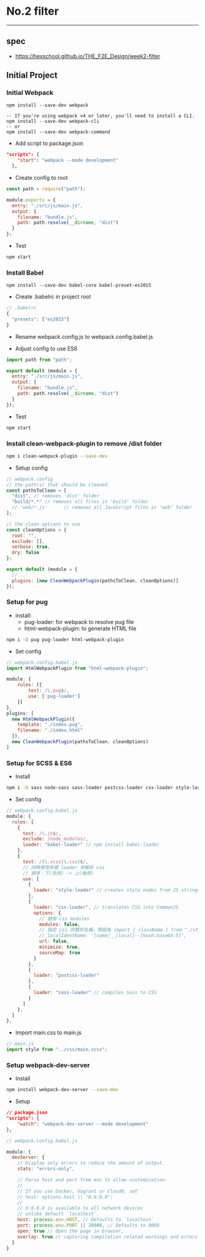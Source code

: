 # No.2 filter

---

## spec

- https://hexschool.github.io/THE_F2E_Design/week2-filter

## Initial Project

### Initial Webpack

```shell
npm install --save-dev webpack

-- If you're using webpack v4 or later, you'll need to install a CLI.
npm install --save-dev webpack-cli
-- or
npm install --save-dev webpack-command
```

- Add script to package.json

```json
"scripts": {
    "start": "webpack --mode development"
  },
```

- Create config to root

```js
const path = require("path");

module.exports = {
  entry: "./src/js/main.js",
  output: {
    filename: "bundle.js",
    path: path.resolve(__dirname, "dist")
  }
};
```

- Test

```sh
npm start
```

### Install Babel

```shell
npm install --save-dev babel-core babel-preset-es2015
```

- Create .babelrc in project root

```js
// .babelrc
{
  "presets": ["es2015"]
}
```

- Rename webpack.config.js to webpack.config.babel.js

- Adjust config to use ES6

```js
import path from "path";

export default (module = {
  entry: "./src/js/main.js",
  output: {
    filename: "bundle.js",
    path: path.resolve(__dirname, "dist")
  }
});
```

- Test

```sh
npm start
```

### Install clean-webpack-plugin to remove /dist folder

```sh
npm i clean-webpack-plugin --save-dev
```

- Setup config

```js
// webpack.config
// the path(s) that should be cleaned
const pathsToClean = [
  "dist", // removes 'dist' folder
  "build/*.*" // removes all files in 'build' folder
  // 'web/*.js'      // removes all JavaScript files in 'web' folder
];

// the clean options to use
const cleanOptions = {
  root: "",
  exclude: [],
  verbose: true,
  dry: false
};

export default (module = {
  //...
  plugins: [new CleanWebpackPlugin(pathsToClean, cleanOptions)]
});
```

### Setup for pug

- install:
  - pug-loader: for webpack to resolve pug file
  - html-webpack-plugin: to generate HTML file

```sh
npm i -D pug pug-loader html-webpack-plugin
```

- Set config

```js
// webpack.config.babel.js
import HtmlWebpackPlugin from "html-webpack-plugin";

module: {
    rules: [{
        test: /\.pug$/,
        use: ['pug-loader']
    }]
},
plugins: [
  new HtmlWebpackPlugin({
    template: "./index.pug",
    filename: "./index.html"
  }),
  new CleanWebpackPlugin(pathsToClean, cleanOptions)
]
```

### Setup for SCSS & ES6

- Install

```sh
npm i -D sass node-sass sass-loader postcss-loader css-loader style-loader babel-loader
```

- Set config

```js
// webpack.config.babel.js
module: {
  rules: [
    {
      test: /\.js$/,
      exclude: /node_modules/,
      loader: "babel-loader" // npm install babel-loader
    },
    {
      test: /(\.scss|\.css)$/,
      // 同時使用多個 loader 來解析 css
      // 順序：下(先用) -> 上(後用)
      use: [
        {
          loader: "style-loader" // creates style nodes from JS strings
        },
        {
          loader: "css-loader", // translates CSS into CommonJS
          options: {
            // 啟用 css modules
            modules: false,
            // 指定 css 的類別名稱，預設為 import { className } from "./style.css" 的 className
            // localIdentName: '[name]__[local]--[hash:base64:5]',
            url: false,
            minimize: true,
            sourceMap: true
          }
        },
        {
          loader: "postcss-loader"
        },
        {
          loader: "sass-loader" // compiles Sass to CSS
        }
      ]
    },
  ]
},
```

- Import main.css to main.js

```js
// main.js
import style from "../css/main.scss";
```

### Setup webpack-dev-server

- Install

```sh
npm install webpack-dev-server --save-dev
```

- Setup

```json
// package.json
"scripts": {
    "watch": "webpack-dev-server --mode development"
},
```

```js
// webpack.config.babel.js

module: {
  devServer: {
    // Display only errors to reduce the amount of output.
    stats: "errors-only",

    // Parse host and port from env to allow customization.
    //
    // If you use Docker, Vagrant or Cloud9, set
    // host: options.host || "0.0.0.0";
    //
    // 0.0.0.0 is available to all network devices
    // unlike default `localhost`.
    host: process.env.HOST, // Defaults to `localhost`
    port: process.env.PORT || 28080, // Defaults to 8080
    open: true // Open the page in browser,
    overlay: true // capturing compilation related warnings and errors
  }
}
```
